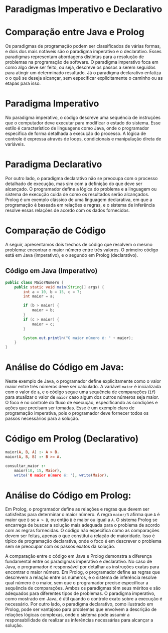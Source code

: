 # Paradigmas Imperativo e Declarativo
 # Comparação entre Java e Prolog


Os paradigmas de programação podem ser classificados de várias formas, e dois dos mais notáveis são o paradigma imperativo e o declarativo. Esses paradigmas representam abordagens distintas para a resolução de problemas na programação de software. O paradigma imperativo foca em como algo deve ser feito, ou seja, descreve os passos a serem seguidos para atingir um determinado resultado. Já o paradigma declarativo enfatiza o o quê se deseja alcançar, sem especificar explicitamente o caminho ou as etapas para isso.

# Paradigma Imperativo

No paradigma imperativo, o código descreve uma sequência de instruções que o computador deve executar para modificar o estado do sistema. Esse estilo é característico de linguagens como Java, onde o programador especifica de forma detalhada a execução do processo. A lógica de controle é expressa através de loops, condicionais e manipulação direta de variáveis.

# Paradigma Declarativo

Por outro lado, o paradigma declarativo não se preocupa com o processo detalhado de execução, mas sim com a definição do que deve ser alcançado. O programador define a lógica do problema e a linguagem ou sistema de execução cuida de como os resultados serão alcançados. Prolog é um exemplo clássico de uma linguagem declarativa, em que a programação é baseada em relações e regras, e o sistema de inferência resolve essas relações de acordo com os dados fornecidos.

# Comparação de Código

A seguir, apresentamos dois trechos de código que resolvem o mesmo problema: encontrar o maior número entre três valores. O primeiro código está em Java (imperativo), e o segundo em Prolog (declarativo).

## Código em Java (Imperativo)

```java
public class MaiorNumero {
    public static void main(String[] args) {
        int a = 10, b = 15, c = 7;
        int maior = a;

        if (b > maior) {
            maior = b;
        }
        if (c > maior) {
            maior = c;
        }

        System.out.println("O maior número é: " + maior);
    }
}
```

# Análise do Código em Java:
Neste exemplo de Java, o programador define explicitamente como o valor maior entre três números deve ser calculado. A variável `maior` é inicializada com o valor de `a`, e o código segue uma sequência de comparações (`if`) para atualizar o valor de `maior` caso algum dos outros números seja maior. O foco é no controle do fluxo de execução, especificando as condições e ações que precisam ser tomadas. Esse é um exemplo claro de programação imperativa, pois o programador deve fornecer todos os passos necessários para a solução.

# Código em Prolog (Declarativo)

```prolog
maior(A, B, A) :- A > B.
maior(A, B, B) :- B >= A.

consultar_maior :-
    maior(10, 15, Maior),
    write('O maior número é: '), write(Maior).
```

# Análise do Código em Prolog:
Em Prolog, o programador define as relações e regras que devem ser satisfeitas para determinar o maior número. A regra `maior/3` afirma que `A` é maior que `B` se `A > B`, ou então `B` é maior ou igual a `A`. O sistema Prolog se encarrega de buscar a solução mais adequada para o problema de acordo com as regras fornecidas. O código não especifica como as comparações devem ser feitas, apenas o que constitui a relação de maioridade. Isso é típico de programação declarativa, onde o foco é em descrever o problema sem se preocupar com os passos exatos da solução.

A comparação entre o código em Java e Prolog demonstra a diferença fundamental entre os paradigmas imperativo e declarativo. No caso de Java, o programador é responsável por detalhar as instruções exatas para encontrar o maior número. Em Prolog, o programador define as regras que descrevem a relação entre os números, e o sistema de inferência resolve qual número é o maior, sem que o programador precise especificar a sequência de comparações.
Ambos os paradigmas têm seus méritos e são adequados para diferentes tipos de problemas. O paradigma imperativo, como mostrado em Java, é útil quando o controle exato sobre a execução é necessário. Por outro lado, o paradigma declarativo, como ilustrado em Prolog, pode ser vantajoso para problemas que envolvem a descrição de relações lógicas complexas, onde o sistema pode assumir a responsabilidade de realizar as inferências necessárias para alcançar a solução.